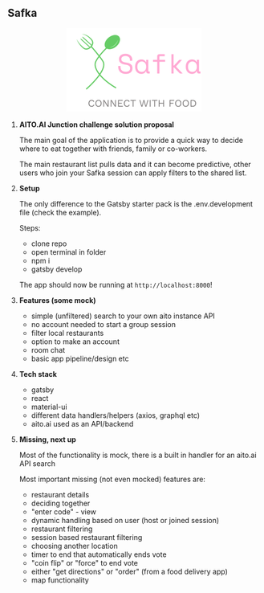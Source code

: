## Safka

<p align="center">
    <img src="https://raw.githubusercontent.com/MoAmrYehia/Safka/main/static/assets/hero_image.png">
</p>

1.  **AITO.AI Junction challenge solution proposal**

    The main goal of the application is to provide a quick way to
    decide where to eat together with friends, family or co-workers.

    The main restaurant list pulls data and it can become predictive,
    other users who join your Safka session can apply filters to the shared list.

2.  **Setup**

    The only difference to the Gatsby starter pack is the .env.development file (check the example).

    Steps:
    - clone repo
    - open terminal in folder
    - npm i
    - gatsby develop
    
    The app should now be running at `http://localhost:8000`!

3.  **Features (some mock)**

    - simple (unfiltered) search to your own aito instance API
    - no account needed to start a group session
    - filter local restaurants
    - option to make an account
    - room chat
    - basic app pipeline/design etc

4. **Tech stack**
    
    - gatsby
    - react
    - material-ui
    - different data handlers/helpers (axios, graphql etc)
    - aito.ai used as an API/backend

5.  **Missing, next up**

    Most of the functionality is mock, there is a built in handler for an aito.ai API search

    Most important missing (not even mocked) features are:
    - restaurant details
    - deciding together
    - "enter code" - view
    - dynamic handling based on user (host or joined session)
    - restaurant filtering
    - session based restaurant filtering
    - choosing another location
    - timer to end that automatically ends vote
    - "coin flip" or "force" to end vote
    - either "get directions" or "order" (from a food delivery app)
    - map functionality

